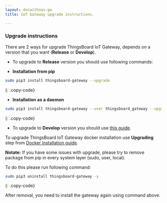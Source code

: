```yaml
---
layout: docwithnav-gw
title: IoT Gateway upgrade instructions.

---
```



### Upgrade instructions

There are 2 ways for upgrade ThingsBoard IoT Gateway, depends on a version that you want (**Release** or **Develop**).

* To upgrade to **Release** version you should use following commands:

 - **Installation from pip**

```bash
sudo pip3 install thingsboard-gateway --upgrade
```
{: .copy-code}

 - **Installation as a daemon**
 
 ```bash
sudo pip3 install thingsboard-gateway --user thingsboard_gateway --upgrade
```
{: .copy-code}

* To upgrade to **Develop** version you should use [this guide](/docs/iot-gateway/install/source-installation/).

To upgrade ThingsBoard IoT Gateway docker installation use **Upgrading** step from [Docker installation guide](/docs/iot-gateway/install/docker-installation/#upgrading).


**Notate:** If you have some issues with upgrade, please try to remove package from pip in every system layer (sudo, user, local).  

To do this please run following command:  
```bash
sudo pip3 uninstall thingsboard-gateway -y
```
{: .copy-code}

After removal, you need to install the gateway again using command above.  
